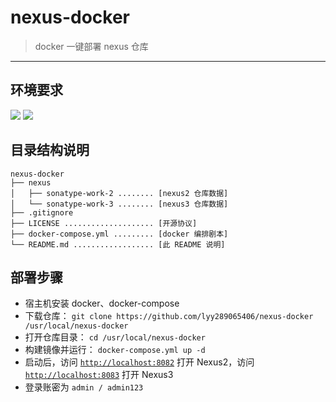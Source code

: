 # nexus-docker

> docker 一键部署 nexus 仓库

------

## 环境要求

![](https://img.shields.io/badge/Platform-Linux%20amd64-brightgreen.svg) ![](https://img.shields.io/badge/Platform-Windows%20x64-brightgreen.svg)


## 目录结构说明

```
nexus-docker
├── nexus
│   ├── sonatype-work-2 ........ [nexus2 仓库数据]
│   └── sonatype-work-3 ........ [nexus3 仓库数据]
├── .gitignore
├── LICENSE .................... [开源协议]
├── docker-compose.yml ......... [docker 编排剧本]
└── README.md .................. [此 README 说明]
```

## 部署步骤

- 宿主机安装 docker、docker-compose
- 下载仓库： `git clone https://github.com/lyy289065406/nexus-docker /usr/local/nexus-docker`
- 打开仓库目录： `cd /usr/local/nexus-docker`
- 构建镜像并运行： `docker-compose.yml up -d`
- 启动后，访问 [`http://localhost:8082`](http://localhost:8082) 打开 Nexus2，访问 [`http://localhost:8083`](http://localhost:8083) 打开 Nexus3
- 登录账密为 `admin / admin123`


